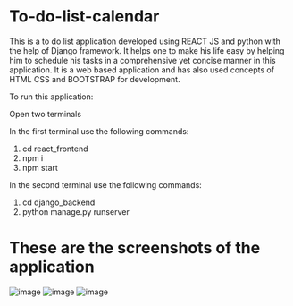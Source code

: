 # To-do-list-calendar

This is a to do list application developed using REACT JS and python with the help of Django framework. It helps one to make his life easy by helping him to schedule his tasks in a comprehensive yet concise manner in this application. It is a web based application and has also used concepts of HTML CSS and BOOTSTRAP for development.

To run this application:

Open two terminals

In the first terminal use the following commands:
1. cd react_frontend
2. npm i
3. npm start

In the second terminal use the following commands:
1. cd django_backend
2. python manage.py runserver

# These are the screenshots of the application

![image](https://github.com/advait21/To-do-list-calendar/assets/76252106/5e932117-63b2-404f-8533-172c8dacbbf4)
![image](https://github.com/advait21/To-do-list-calendar/assets/76252106/cd66dede-c3ca-492d-8b31-3835f39291a7)
![image](https://github.com/advait21/To-do-list-calendar/assets/76252106/78997d37-65db-4289-aa29-55379eb33adb)
